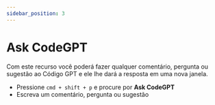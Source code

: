 ```yaml
---
sidebar_position: 3
---
```


# Ask CodeGPT

Com este recurso você poderá fazer qualquer comentário, pergunta ou sugestão ao Código GPT e ele lhe dará a resposta em uma nova janela.

- Pressione `cmd + shift + p` e procure por **Ask CodeGPT**
- Escreva um comentário, pergunta ou sugestão